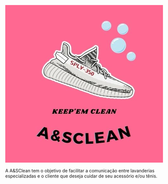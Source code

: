
![](https://github.com/MuriloGomesMunhoz/A-SClean/blob/main/image/logo_new.jpg)

A A&SClean tem o objetivo de facilitar a comunicação entre lavanderias especializadas e o cliente que deseja cuidar de seu acessório e/ou tênis.
